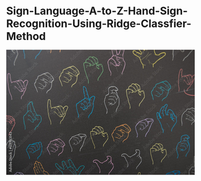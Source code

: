 # Sign-Language-A-to-Z-Hand-Sign-Recognition-Using-Ridge-Classfier-Method
![Sign Language ](https://github.com/Keerthanaelangovan20/Sign-Language-A-to-Z-Hand-Sign-Recognition-Using-Ridge-Classfier-Method/blob/main/hand1.jpg?raw=true)
